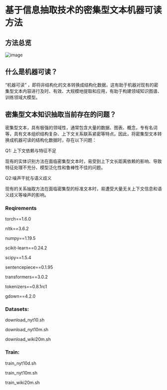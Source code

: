 # 基于信息抽取技术的密集型文本机器可读方法

## 方法总览

![image](https://github.com/user-attachments/assets/1277faee-703f-4d3e-bb40-c5e729c483b6)


## 什么是机器可读？

“机器可读” ，即将非结构化的文本转换成结构化数据，这有助于机器对现有的密集型文本内容进行及时、有效、大规模地提取和应用，有助于构建领域知识图谱、训练领域大模型。

## 密集型文本知识抽取当前存在的问题？

密集型文本，具有极强的领域性，通常包含大量的数据、图表、概念，专有名词等，具有文本组织结构复杂、上下文关系联系紧密等特点。因此，将密集型文本转换成机器可读的结构化数据时，存在以下问题：

Q1: 上下文依赖与特征不足

现有的实体识别方法在面临密集型文本时，易受到上下文长距离依赖的影响、导致特征处理不充分、模型泛化性和鲁棒性不佳的问题。

Q2:噪声干扰与语义歧义

现有的关系抽取方法在面临密集型的标准文本时，易遭受大量无关上下文信息和语义歧义等噪声的影响。


### Reqirements
torch==1.6.0 

nltk==3.6.2 

numpy==1.19.5

scikit-learn==0.24.2

scipy==1.5.4	

sentencepiece==0.1.95

transformers==3.0.2

tokenizers==0.8.1rc1

gdown==4.2.0

### Datasets:
download_nyt10.sh

download_nyt10m.sh

download_wiki20m.sh


### Train:
train_nyt10d.sh

train_nyt10m.sh

train_wiki20m.sh
